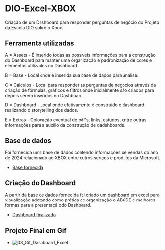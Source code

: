 # DIO-Excel-XBOX
Criação de um Dashboard para responder perguntas de negócio do Projeto da Escola DIO sobre o Xbox.

## Ferramenta utilizadas

A = Assets - É inserido todas as possíveis informações para a construção do Dashboard para manter uma organização e padronização de cores e elementos utilizados no Dashboard.

B = Base - Local onde é inserida sua base de dados para análise.

C = Cálculos - Local para responder as perguntas de negócios através da criação de fórmulas, gráficos e filtros onde inicialmente são criados para depois serem inseridos no Dashboard.

D = Dashboard - Local onde efetivamente é construído o dashboard realizando o storytelling dos dados.

E = Extras - Colocação eventual de pdf's, links, estudos, entre outras informações para a auxílio da construção de dadshboards.


## Base de dados

Foi fornecida uma base de dados contendo informações de vendas do ano de 2024 relacionado ao XBOX entre outros seriços e produtos da Microsoft.

- [Base fornecida](./01_Base_Fornecida.xlsx)


## Criação do Dashboard

A partir da base de dados fornecida foi criado um dashboard em excel para visualização adotando como prática de organização o ABCDE e melhores formas para a presentaçã odo Dashboard.

- [Dashboard finalizado](./02_Dashboard_Finalizado.xlsx)


## Projeto Final em Gif

- ![03_Gif_Dashboard_Excel](https://github.com/user-attachments/assets/87fe5c2a-9162-4093-9cdb-4f2d6882bde6)


